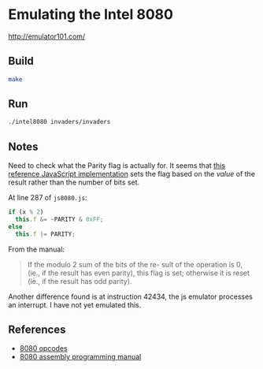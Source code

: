 # Emulating the Intel 8080
http://emulator101.com/

## Build

```bash
make
```

## Run

```bash
./intel8080 invaders/invaders
```

## Notes

Need to check what the Parity flag is actually for. It seems that [this reference JavaScript implementation](https://bluishcoder.co.nz/js8080/) sets the flag based on the _value_ of the result rather than the number of bits set.

At line 287 of `js8080.js`:

```js
if (x % 2)
  this.f &= ~PARITY & 0xFF;
else
  this.f |= PARITY;
```

From the manual:

> If the modulo 2 sum of the bits of the re- sult of the operation is 0, (ie., if the result has even parity), this flag is set; otherwise it is reset (ie., if the result has odd parity).

Another difference found is at instruction 42434, the js emulator processes an interrupt. I have not yet emulated this.

## References
* [8080 opcodes](http://www.emulator101.com/reference/8080-by-opcode.html)
* [8080 assembly programming manual](http://altairclone.com/downloads/manuals/8080%20Programmers%20Manual.pdf)


